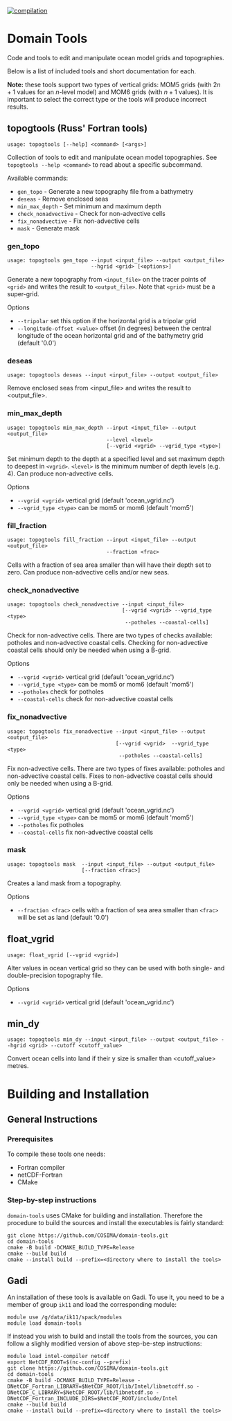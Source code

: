 [![compilation](https://github.com/COSIMA/domain-tools/actions/workflows/compilation.yml/badge.svg)](https://github.com/COSIMA/domain-tools/actions/workflows/compilation.yml)

# Domain Tools

Code and tools to edit and manipulate ocean model grids and topographies.

Below is a list of included tools and short documentation for each.

**Note:** these tools support two types of vertical grids: MOM5 grids (with
$2n+1$ values for an $n$-level model) and MOM6 grids (with $n+1$ values). It is
important to select the correct type or the tools will produce incorrect
results.

## topogtools (Russ' Fortran tools)

```
usage: topogtools [--help] <command> [<args>]
```

Collection of tools to edit and manipulate ocean model topographies.
See `topogtools --help <command>` to read about a specific subcommand.

Available commands:
  * `gen_topo` - Generate a new topography file from a bathymetry
  * `deseas` - Remove enclosed seas
  * `min_max_depth` - Set minimum and maximum depth
  * `check_nonadvective` - Check for non-advective cells
  * `fix_nonadvective` - Fix non-advective cells
  * `mask` - Generate mask

### gen_topo

```
usage: topogtools gen_topo --input <input_file> --output <output_file>
                           --hgrid <grid> [<options>]
```

Generate a new topography from `<input_file>` on the tracer points of `<grid>` and
writes the result to `<output_file>`. Note that `<grid>` must be a super-grid.

Options
  * `--tripolar`                  set this option if the horizontal grid is a tripolar grid
  * `--longitude-offset <value>`  offset (in degrees) between the central longitude of the ocean horizontal grid and of the bathymetry grid (default '0.0')

### deseas

```
usage: topogtools deseas --input <input_file> --output <output_file>
```

Remove enclosed seas from <input_file> and writes the result to <output_file>.

### min_max_depth

```
usage: topogtools min_max_depth --input <input_file> --output <output_file>
                                --level <level>
                                [--vgrid <vgrid> --vgrid_type <type>]
```

Set minimum depth to the depth at a specified level and set maximum depth to
deepest in `<vgrid>`. `<level>` is the minimum number of depth levels (e.g. 4).
Can produce non-advective cells.

Options
  * `--vgrid <vgrid>`      vertical grid (default 'ocean_vgrid.nc')
  * `--vgrid_type <type>`  can be mom5 or mom6 (default 'mom5')

### fill_fraction

```
usage: topogtools fill_fraction --input <input_file> --output <output_file>
                                --fraction <frac>
```

Cells with a fraction of sea area smaller than <frac> will have their depth set
to zero. Can produce non-advective cells and/or new seas.

### check_nonadvective

```
usage: topogtools check_nonadvective --input <input_file>
                                     [--vgrid <vgrid> --vgrid_type <type>
                                      --potholes --coastal-cells]
```

Check for non-advective cells. There are two types of checks available: potholes
and non-advective coastal cells. Checking for non-advective coastal cells should
only be needed when using a B-grid.

Options
  * `--vgrid <vgrid>`      vertical grid (default 'ocean_vgrid.nc')
  * `--vgrid_type <type>`  can be mom5 or mom6 (default 'mom5')
  * `--potholes`           check for potholes
  * `--coastal-cells`      check for non-advective coastal cells

### fix_nonadvective

```
usage: topogtools fix_nonadvective --input <input_file> --output <output_file>
                                   [--vgrid <vgrid>  --vgrid_type <type>
                                    --potholes --coastal-cells]
```

Fix non-advective cells. There are two types of fixes available: potholes and
non-advective coastal cells. Fixes to non-advective coastal cells should only be
needed when using a B-grid.

Options
  * `--vgrid <vgrid>`      vertical grid (default 'ocean_vgrid.nc')
  * `--vgrid_type <type>`  can be mom5 or mom6 (default 'mom5')
  * `--potholes`           fix potholes
  * `--coastal-cells`      fix non-advective coastal cells

### mask

```
usage: topogtools mask  --input <input_file> --output <output_file>
                        [--fraction <frac>]
```

Creates a land mask from a topography.

Options
  * `--fraction <frac>`  cells with a fraction of sea area smaller than `<frac>` will be set as land (default '0.0')


## float_vgrid

```
usage: float_vgrid [--vgrid <vgrid>]
```

Alter values in ocean vertical grid so they can be used with both single- and
double-precision topography file.

Options
  * `--vgrid <vgrid>`  vertical grid (default 'ocean_vgrid.nc')

## min_dy

```
usage: topogtools min_dy --input <input_file> --output <output_file> --hgrid <grid> --cutoff <cutoff_value>       
```

Convert ocean cells into land if their y size is smaller than <cutoff_value> metres.

# Building and Installation

## General Instructions

### Prerequisites

To compile these tools one needs:
- Fortran compiler
- netCDF-Fortran
- CMake

### Step-by-step instructions

`domain-tools` uses CMake for building and installation. Therefore the procedure
to build the sources and install the executables is fairly standard:
```console
git clone https://github.com/COSIMA/domain-tools.git
cd domain-tools
cmake -B build -DCMAKE_BUILD_TYPE=Release
cmake --build build
cmake --install build --prefix=<directory where to install the tools>
```

## Gadi

An installation of these tools is available on Gadi. To use it, you need to be a
member of group `ik11` and load the corresponding module:

```console
module use /g/data/ik11/spack/modules
module load domain-tools
```

If instead you wish to build and install the tools from the sources, you can
follow a slighly modified version of above step-be-step instructions:
```console
module load intel-compiler netcdf
export NetCDF_ROOT=$(nc-config --prefix)
git clone https://github.com/COSIMA/domain-tools.git
cd domain-tools
cmake -B build -DCMAKE_BUILD_TYPE=Release -DNetCDF_Fortran_LIBRARY=$NetCDF_ROOT/lib/Intel/libnetcdff.so -DNetCDF_C_LIBRARY=$NetCDF_ROOT/lib/libnetcdf.so -DNetCDF_Fortran_INCLUDE_DIRS=$NetCDF_ROOT/include/Intel
cmake --build build
cmake --install build --prefix=<directory where to install the tools>
```
